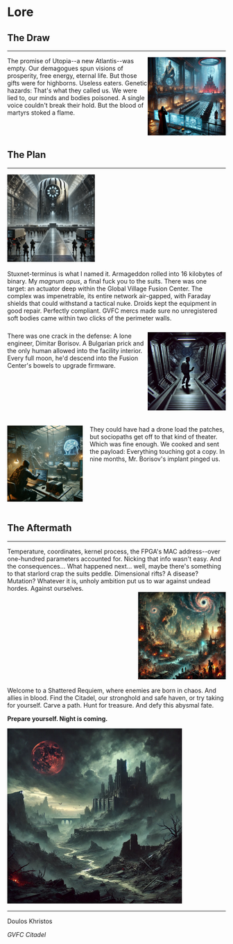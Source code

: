 # Lore

## The Draw

---
<div style="display:flex;align-items:flex-start;justify-content:space-between">
    <div style="width:90%">The promise of Utopia--a new Atlantis--was empty. Our demagogues spun visions of prosperity, free energy, eternal life. But those gifts were for highborns. Useless eaters. Genetic hazards: That's what they called us. We were lied to, our minds and bodies poisoned. A single voice couldn't break their hold. But the blood of martyrs stoked a flame.
    </div>
    <div style="width:50%">
        <a href="/assets/images/p2.webp" class="glightbox">
            <img src="/assets/images/p2.webp">
        </a>
    </div>
</div>

## The Plan

---

<div align="left">
    <a href="/assets/images/p3.webp" class="glightbox">
        <img src="/assets/images/p3.webp" width="40%">
    </a>
</div>
<div style="padding-top:1rem;padding-bottom:0.5rem">Stuxnet-terminus is what I named it. Armageddon rolled into 16 kilobytes of binary. My <em>magnum opus</em>, a final fuck you to the suits. There was one target: an actuator deep within the Global Village Fusion Center. The complex was impenetrable, its entire network air-gapped, with Faraday shields that could withstand a tactical nuke. Droids kept the equipment in good repair. Perfectly compliant. GVFC mercs made sure no unregistered soft bodies came within two clicks of the perimeter walls.
</div>

<div style="padding:1rem 0;display:flex;align-items:flex-start;justify-content:space-between">
    <div style="width:90%">There was one crack in the defense: A lone engineer, Dimitar Borisov. A Bulgarian prick and the only human allowed into the facility interior. Every full moon, he'd descend into the Fusion Center's bowels to upgrade firmware.
    </div>
    <div style="width:50%">
        <a href="/assets/images/p4.webp" class="glightbox">
            <img src="/assets/images/p4.webp">
        </a>
    </div>
</div>

<div style="padding:1rem 0;display:flex;align-items:flex-start;justify-content:space-between">
    <div style="width:50%">
        <a href="/assets/images/p5.webp" class="glightbox">
            <img src="/assets/images/p5.webp">
        </a>
    </div>
    <div style="padding-left:1rem;width:90%">They could have had a drone load the patches, but sociopaths get off to that kind of theater. Which was fine enough. We cooked and sent the payload: Everything touching got a copy. In nine months, Mr. Borisov's implant pinged us.
    </div>
</div>

## The Aftermath

---
<div>Temperature, coordinates, kernel process, the FPGA's MAC address--over one-hundred parameters accounted for. Nicking that info wasn't easy. And the consequences... What happened next... well, maybe there's something to that starlord crap the suits peddle. Dimensional rifts? A disease? Mutation? Whatever it is, unholy ambition put us to war against undead hordes. Against ourselves.
</div>
<div align="right">
    <a href="/assets/images/p6.webp" class="glightbox">
        <img src="/assets/images/p6.webp" width="40%">
    </a>
</div>

Welcome to a Shattered Requiem, where enemies are born in chaos. And allies in blood. Find the Citadel, our stronghold and safe haven, or try taking for yourself. Carve a path. Hunt for treasure. And defy this abysmal fate.

<p><strong>Prepare yourself. Night is coming.</strong></p>

<div align="left">
    <a href="/assets/images/p7.webp" class="glightbox">
        <img src="/assets/images/p7.webp" width="80%">
    </a>
</div>

---

Doulos Khristos

*GVFC Citadel*

